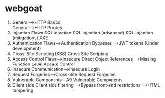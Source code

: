 # webgoat

1.	General-->HTTP Basics   
    General-->HTTP Proxies
2.	Injection Flaws	SQL Injection
SQL Injection (advanced)
SQL Injection (mitigations)
XXE
3.	Authentication Flaws-->Authentication Bypasses
-->JWT tokens (Under development)
4.	Cross-Site Scripting (XSS)	Cross Site Scripting
5.	Access Control Flaws-->Insecure Direct Object References
-->Missing Function Level Access Control
6.	Insecure Communication-->Insecure Login
7.	Request Forgeries-->Cross-Site Request Forgeries
8.	Vulnerable Components - A9	Vulnerable Components
9.	Client side	Client side filtering
-->Bypass front-end restrictions
-->HTML tampering
